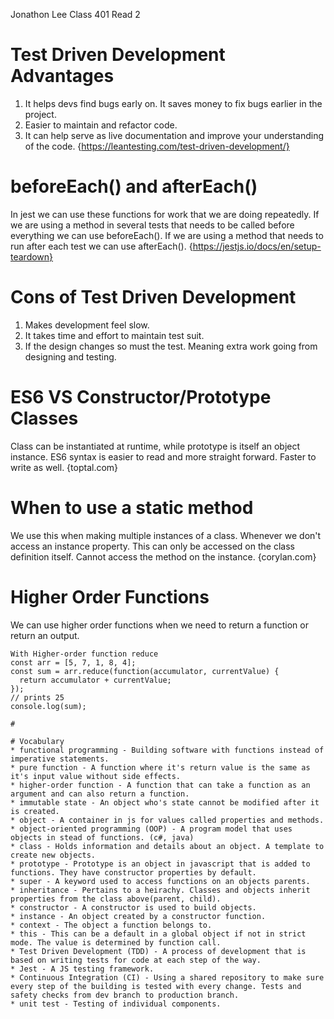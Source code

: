 Jonathon Lee
Class 401
Read 2


# Test Driven Development Advantages
1. It helps devs find bugs early on. It saves money to fix bugs earlier in the project.
1. Easier to maintain and refactor code.
1. It can help serve as live documentation and improve your understanding of the code.
{https://leantesting.com/test-driven-development/}


# beforeEach() and afterEach()

In jest we can use these functions for work that we are doing repeatedly. If we are using a method in several tests that needs to be called before everything we can use beforeEach(). If we are using a method that needs to run after each test we can use afterEach().
{https://jestjs.io/docs/en/setup-teardown}

# Cons of Test Driven Development 
1. Makes development feel slow.
1. It takes time and effort to maintain test suit.
1. If the design changes so must the test. Meaning extra work going from designing and testing.

# ES6 VS Constructor/Prototype Classes
Class can be instantiated at runtime, while prototype is itself an object instance. ES6 syntax is easier to read and more straight forward. Faster to write as well.
{toptal.com}

# When to use a static method
We use this when making multiple instances of a class. Whenever we don't access an instance property. This can only be accessed on the class definition itself. Cannot access the method on the instance.
{corylan.com}

# Higher Order Functions
We can use higher order functions when we need to return a function or return an output.
```
With Higher-order function reduce
const arr = [5, 7, 1, 8, 4];
const sum = arr.reduce(function(accumulator, currentValue) {
  return accumulator + currentValue;
});
// prints 25
console.log(sum);

#

# Vocabulary
* functional programming - Building software with functions instead of imperative statements. 
* pure function - A function where it's return value is the same as it's input value without side effects.
* higher-order function - A function that can take a function as an argument and can also return a function.
* immutable state - An object who's state cannot be modified after it is created. 
* object - A container in js for values called properties and methods.
* object-oriented programming (OOP) - A program model that uses objects in stead of functions. (c#, java)
* class - Holds information and details about an object. A template to create new objects.
* prototype - Prototype is an object in javascript that is added to functions. They have constructor properties by default.
* super - A keyword used to access functions on an objects parents.
* inheritance - Pertains to a heirachy. Classes and objects inherit properties from the class above(parent, child).
* constructor - A constructor is used to build objects.
* instance - An object created by a constructor function.
* context - The object a function belongs to.
* this - This can be a default in a global object if not in strict mode. The value is determined by function call.
* Test Driven Development (TDD) - A process of development that is based on writing tests for code at each step of the way.
* Jest - A JS testing framework.
* Continuous Integration (CI) - Using a shared repository to make sure every step of the building is tested with every change. Tests and safety checks from dev branch to production branch.
* unit test - Testing of individual components.















